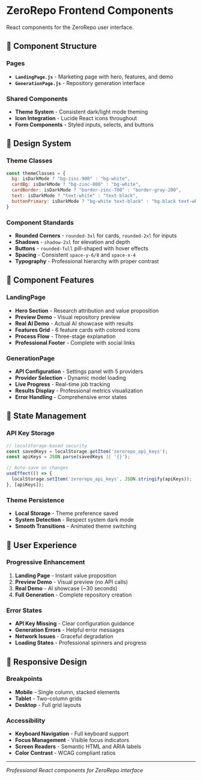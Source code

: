 # ZeroRepo Frontend Components

React components for the ZeroRepo user interface.

## 🧩 Component Structure

### Pages
- **`LandingPage.js`** - Marketing page with hero, features, and demo
- **`GenerationPage.js`** - Repository generation interface

### Shared Components
- **Theme System** - Consistent dark/light mode theming
- **Icon Integration** - Lucide React icons throughout
- **Form Components** - Styled inputs, selects, and buttons

## 🎨 Design System

### Theme Classes
```javascript
const themeClasses = {
  bg: isDarkMode ? "bg-zinc-900" : "bg-white",
  cardBg: isDarkMode ? "bg-zinc-800" : "bg-white",
  cardBorder: isDarkMode ? "border-zinc-700" : "border-gray-200",
  text: isDarkMode ? "text-white" : "text-black",
  buttonPrimary: isDarkMode ? "bg-white text-black" : "bg-black text-white"
}
```

### Component Standards
- **Rounded Corners** - `rounded-3xl` for cards, `rounded-2xl` for inputs
- **Shadows** - `shadow-2xl` for elevation and depth
- **Buttons** - `rounded-full` pill-shaped with hover effects
- **Spacing** - Consistent `space-y-6/8` and `space-x-4`
- **Typography** - Professional hierarchy with proper contrast

## 🔧 Component Features

### LandingPage
- **Hero Section** - Research attribution and value proposition
- **Preview Demo** - Visual repository preview
- **Real AI Demo** - Actual AI showcase with results
- **Features Grid** - 6 feature cards with colored icons
- **Process Flow** - Three-stage explanation
- **Professional Footer** - Complete with social links

### GenerationPage  
- **API Configuration** - Settings panel with 5 providers
- **Provider Selection** - Dynamic model loading
- **Live Progress** - Real-time job tracking
- **Results Display** - Professional metrics visualization
- **Error Handling** - Comprehensive error states

## 🔑 State Management

### API Key Storage
```javascript
// localStorage-based security
const savedKeys = localStorage.getItem('zerorepo_api_keys');
const apiKeys = JSON.parse(savedKeys || '{}');

// Auto-save on changes
useEffect(() => {
  localStorage.setItem('zerorepo_api_keys', JSON.stringify(apiKeys));
}, [apiKeys]);
```

### Theme Persistence
- **Local Storage** - Theme preference saved
- **System Detection** - Respect system dark mode
- **Smooth Transitions** - Animated theme switching

## 🎯 User Experience

### Progressive Enhancement
1. **Landing Page** - Instant value proposition
2. **Preview Demo** - Visual preview (no API calls)
3. **Real Demo** - AI showcase (~30 seconds)
4. **Full Generation** - Complete repository creation

### Error States
- **API Key Missing** - Clear configuration guidance
- **Generation Errors** - Helpful error messages
- **Network Issues** - Graceful degradation
- **Loading States** - Professional spinners and progress

## 📱 Responsive Design

### Breakpoints
- **Mobile** - Single column, stacked elements
- **Tablet** - Two-column grids
- **Desktop** - Full grid layouts

### Accessibility
- **Keyboard Navigation** - Full keyboard support
- **Focus Management** - Visible focus indicators
- **Screen Readers** - Semantic HTML and ARIA labels
- **Color Contrast** - WCAG compliant ratios

---

*Professional React components for ZeroRepo interface*
